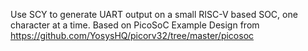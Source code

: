 Use SCY to generate UART output on a small RISC-V based SOC, one character at a time.
Based on PicoSoC Example Design from https://github.com/YosysHQ/picorv32/tree/master/picosoc
